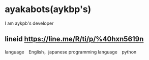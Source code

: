 # ayakabots(aykbp's)
I am aykpb's developer

lineid
https://line.me/R/ti/p/%40hxn5619n
-----------------------------------------------------------------------------------------------------------------------------------------------
language　English，japanese
programming language　python
